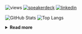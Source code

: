 ![views](https://komarev.com/ghpvc/?username=chck&color=blueviolet)
[![speakerdeck](https://img.shields.io/badge/Speaker_Deck-chck-8a2be2?style=flat-square&logo=speaker-deck)](https://speakerdeck.com/chck)
[![linkedin](https://img.shields.io/badge/LinkedIn-chck-8a2be2?style=flat-square&logo=linkedin)](https://www.linkedin.com/in/chck/)

<p align="left"> 
  <img alt="GitHub Stats" align="center" height="150" src="https://github-readme-stats-nine-umber-51.vercel.app/api?username=chck&count_private=true&show_icons=true&hide_title=true&theme=buefy" />
  <img alt="Top Langs" align="center" height="150" src="https://github-readme-stats-nine-umber-51.vercel.app/api/top-langs/?username=chck&layout=compact&count_private=true&show_icons=true&hide_title=true&theme=buefy" />
</p>

<details>
  <summary><b>Read more</b></summary>
  <br>

  <!--START_SECTION:waka-->
**🐱 My GitHub Data** 

> 📦 123.8 kB Used in GitHub's Storage 
 > 
> 🏆 223 Contributions in the Year 2025
 > 
> 💼 Opted to Hire
 > 
> 📜 133 Public Repositories 
 > 
> 🔑 24 Private Repositories 
 > 
**I'm a Night 🦉** 

```text
🌞 Morning                1161 commits        ████░░░░░░░░░░░░░░░░░░░░░   15.92 % 
🌆 Daytime                2246 commits        ████████░░░░░░░░░░░░░░░░░   30.79 % 
🌃 Evening                2072 commits        ███████░░░░░░░░░░░░░░░░░░   28.40 % 
🌙 Night                  1816 commits        ██████░░░░░░░░░░░░░░░░░░░   24.89 % 
```
📅 **I'm Most Productive on Thursday** 

```text
Monday                   1368 commits        █████░░░░░░░░░░░░░░░░░░░░   18.75 % 
Tuesday                  1078 commits        ████░░░░░░░░░░░░░░░░░░░░░   14.78 % 
Wednesday                1303 commits        ████░░░░░░░░░░░░░░░░░░░░░   17.86 % 
Thursday                 1674 commits        ██████░░░░░░░░░░░░░░░░░░░   22.95 % 
Friday                   742 commits         ███░░░░░░░░░░░░░░░░░░░░░░   10.17 % 
Saturday                 485 commits         ██░░░░░░░░░░░░░░░░░░░░░░░   06.65 % 
Sunday                   645 commits         ██░░░░░░░░░░░░░░░░░░░░░░░   08.84 % 
```


📊 **This Week I Spent My Time On** 

```text
💬 Programming Languages: 
Markdown                 4 hrs 34 mins       ██████████░░░░░░░░░░░░░░░   38.30 % 
Python                   4 hrs 6 mins        █████████░░░░░░░░░░░░░░░░   34.39 % 
YAML                     1 hr 17 mins        ███░░░░░░░░░░░░░░░░░░░░░░   10.82 % 
Docker                   23 mins             █░░░░░░░░░░░░░░░░░░░░░░░░   03.35 % 
Bash                     23 mins             █░░░░░░░░░░░░░░░░░░░░░░░░   03.33 % 

🔥 Editors: 
PyCharm                  5 hrs 26 mins       ███████████░░░░░░░░░░░░░░   45.65 % 
Zed                      4 hrs 51 mins       ██████████░░░░░░░░░░░░░░░   40.79 % 
Neovim                   1 hr 33 mins        ███░░░░░░░░░░░░░░░░░░░░░░   13.04 % 
Chrome                   3 mins              ░░░░░░░░░░░░░░░░░░░░░░░░░   00.52 % 
```

**I Mostly Code in Python** 

```text
Python                   47 repos            █████████░░░░░░░░░░░░░░░░   34.81 % 
Jupyter Notebook         19 repos            ████░░░░░░░░░░░░░░░░░░░░░   14.07 % 
Rust                     8 repos             █░░░░░░░░░░░░░░░░░░░░░░░░   05.93 % 
Dockerfile               5 repos             █░░░░░░░░░░░░░░░░░░░░░░░░   03.70 % 
TypeScript               5 repos             █░░░░░░░░░░░░░░░░░░░░░░░░   03.70 % 
```



**Timeline**

![Lines of Code chart](https://raw.githubusercontent.com/chck/chck/main/assets/bar_graph.png)


 Last Updated on 2025-03-09 01:42 UTC
<!--END_SECTION:waka-->
</details>

